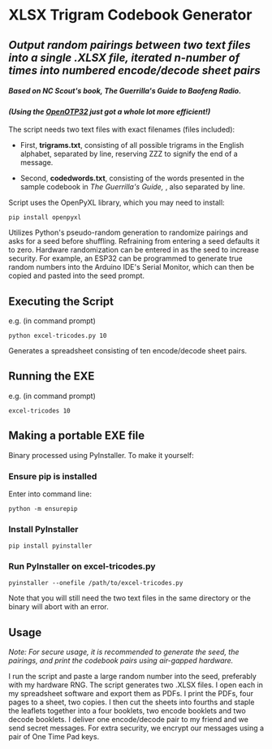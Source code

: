 # XLSX Trigram Codebook Generator

## *Output random pairings between two text files into a single .XLSX file, iterated n-number of times into numbered encode/decode sheet pairs*

##### Based on NC Scout's book, *The Guerrilla's Guide to Baofeng Radio.*

#### *(Using the [OpenOTP32](https://github.com/emergencyrussell/OpenOTP32) just got a whole lot more efficient!)*

The script needs two text files with exact filenames (files included):

- First, **trigrams.txt**, consisting of all possible trigrams in the English alphabet, separated by line, reserving ZZZ to signify the end of a message.

- Second, **codedwords.txt**, consisting of the words presented in the sample codebook in *The Guerrilla's Guide,* , also separated by line.

Script uses the OpenPyXL library, which you may need to install:

```
pip install openpyxl
```

Utilizes Python's pseudo-random generation to randomize pairings and asks for a seed before shuffling. Refraining from entering a seed defaults it to zero. Hardware randomization can be entered in as the seed to increase security. For example, an ESP32 can be programmed to generate true random numbers into the Arduino IDE's Serial Monitor, which can then be copied and pasted into the seed prompt.

## Executing the Script

e.g. (in command prompt)

```
python excel-tricodes.py 10
```

Generates a spreadsheet consisting of ten encode/decode sheet pairs.

## Running the EXE

e.g. (in command prompt)

```
excel-tricodes 10
```

## Making a portable EXE file

Binary processed using PyInstaller. To make it yourself:

### Ensure pip is installed

Enter into command line:

```
python -m ensurepip
```

### Install PyInstaller

```
pip install pyinstaller
```

### Run PyInstaller on excel-tricodes.py

```
pyinstaller --onefile /path/to/excel-tricodes.py
```

Note that you will still need the two text files in the same directory or the binary will abort with an error.

## Usage

*Note: For secure usage, it is recommended to generate the seed, the pairings, and print the codebook pairs using air-gapped hardware.*

I run the script and paste a large random number into the seed, preferably with my hardware RNG. The script generates two .XLSX files. I open each in my spreadsheet software and export them as PDFs. I print the PDFs, four pages to a sheet, two copies. I then cut the sheets into fourths and staple the leaflets together into a four booklets, two encode booklets and two decode booklets. I deliver one encode/decode pair to my friend and we send secret messages. For extra security, we encrypt our messages using a pair of One Time Pad keys.